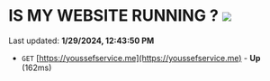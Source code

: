 # IS MY WEBSITE RUNNING ? [![](https://img.shields.io/static/v1?label=Sponsor&message=%E2%9D%A4&logo=GitHub&color=%23fe8e86)](https://github.com/sponsors/<username>)

Last updated: **1/29/2024, 12:43:50 PM**

- `GET` [https://youssefservice.me](https://youssefservice.me) - **Up** (162ms)
